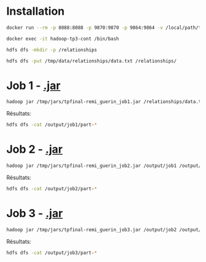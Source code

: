# Installation

```bash
docker run --rm -p 8088:8088 -p 9870:9870 -p 9864:9864 -v /local/path/to/jars:/tmp/jars -v /local/path/to/data:/tmp/data --name hadoop-tp3-cont hadoop-tp3-img
```
```bash
docker exec -it hadoop-tp3-cont /bin/bash
```
```bash
hdfs dfs -mkdir -p /relationships
```
```bash
hdfs dfs -put /tmp/data/relationships/data.txt /relationships/
```


# Job 1 - [.jar](jars/tpfinal-remi_guerin_job1.jar)

```bash
hadoop jar /tmp/jars/tpfinal-remi_guerin_job1.jar /relationships/data.txt /output/job1
```
Résultats:
```bash
hdfs dfs -cat /output/job1/part-*
```
# Job 2 - [.jar](jars/tpfinal-remi_guerin_job2.jar)

```bash
hadoop jar /tmp/jars/tpfinal-remi_guerin_job2.jar /output/job1 /output/job2
```
Résultats:
```bash
hdfs dfs -cat /output/job2/part-*
```

# Job 3 - [.jar](jars/tpfinal-remi_guerin_job3.jar)

```bash
hadoop jar /tmp/jars/tpfinal-remi_guerin_job3.jar /output/job2 /output/job3
```
Résultats:
```bash
hdfs dfs -cat /output/job3/part-*
```